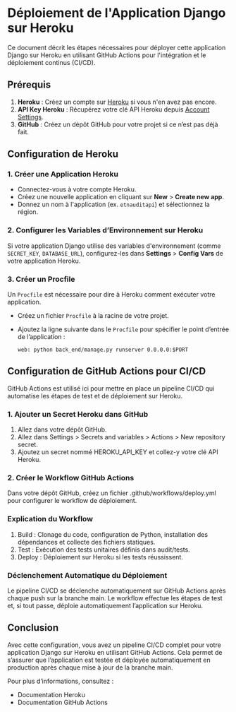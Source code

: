# Déploiement de l'Application Django sur Heroku

Ce document décrit les étapes nécessaires pour déployer cette application Django sur Heroku en utilisant GitHub Actions pour l'intégration et le déploiement continus (CI/CD).

## Prérequis

1. **Heroku** : Créez un compte sur [Heroku](https://heroku.com) si vous n'en avez pas encore.
2. **API Key Heroku** : Récupérez votre clé API Heroku depuis [Account Settings](https://dashboard.heroku.com/account).
3. **GitHub** : Créez un dépôt GitHub pour votre projet si ce n’est pas déjà fait.

## Configuration de Heroku

### 1. Créer une Application Heroku

- Connectez-vous à votre compte Heroku.
- Créez une nouvelle application en cliquant sur **New** > **Create new app**.
- Donnez un nom à l'application (ex. `etnauditapi`) et sélectionnez la région.

### 2. Configurer les Variables d’Environnement sur Heroku

Si votre application Django utilise des variables d'environnement (comme `SECRET_KEY`, `DATABASE_URL`), configurez-les dans **Settings** > **Config Vars** de votre application Heroku.

### 3. Créer un Procfile

Un `Procfile` est nécessaire pour dire à Heroku comment exécuter votre application.

- Créez un fichier `Procfile` à la racine de votre projet.
- Ajoutez la ligne suivante dans le `Procfile` pour spécifier le point d’entrée de l’application :

  ```plaintext
  web: python back_end/manage.py runserver 0.0.0.0:$PORT

## Configuration de GitHub Actions pour CI/CD
GitHub Actions est utilisé ici pour mettre en place un pipeline CI/CD qui automatise les étapes de test et de déploiement sur Heroku.

### 1. Ajouter un Secret Heroku dans GitHub
  1. Allez dans votre dépôt GitHub.
  2. Allez dans Settings > Secrets and variables > Actions > New repository secret.
  3. Ajoutez un secret nommé HEROKU_API_KEY et collez-y votre clé API Heroku.

### 2. Créer le Workflow GitHub Actions
Dans votre dépôt GitHub, créez un fichier .github/workflows/deploy.yml pour configurer le workflow de déploiement.

### Explication du Workflow
1. Build : Clonage du code, configuration de Python, installation des dépendances et collecte des fichiers statiques.
2. Test : Exécution des tests unitaires définis dans audit/tests.
3. Deploy : Déploiement sur Heroku si les tests réussissent.

### Déclenchement Automatique du Déploiement
Le pipeline CI/CD se déclenche automatiquement sur GitHub Actions après chaque push sur la branche main. Le workflow effectue les étapes de test et, si tout passe, déploie automatiquement l’application sur Heroku.

## Conclusion
Avec cette configuration, vous avez un pipeline CI/CD complet pour votre application Django sur Heroku en utilisant GitHub Actions. Cela permet de s’assurer que l’application est testée et déployée automatiquement en production après chaque mise à jour de la branche main.

Pour plus d’informations, consultez :

- Documentation Heroku
- Documentation GitHub Actions